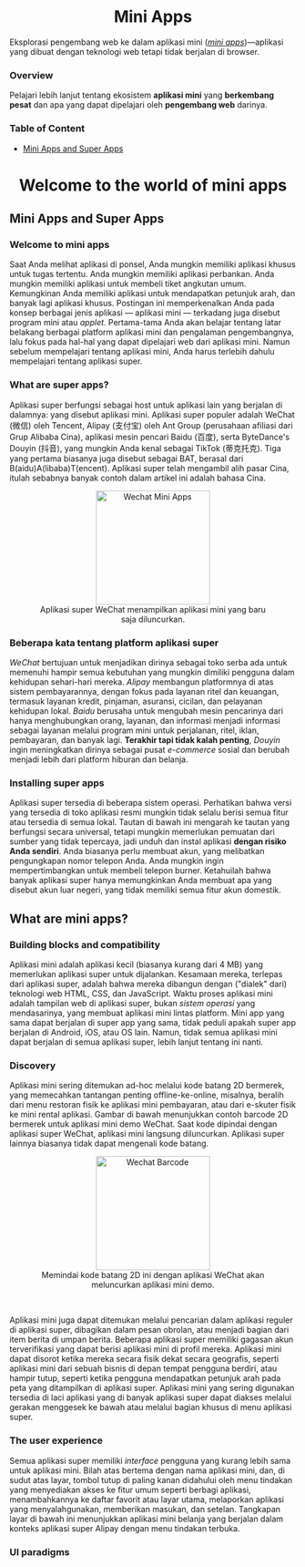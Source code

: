 <h1 align="center">Mini Apps</h1>

Eksplorasi pengembang web ke dalam aplikasi mini ([*mini apps*][1])—aplikasi yang dibuat dengan teknologi web tetapi tidak berjalan di browser.

[1]: https://web.dev/mini-apps/ "Membuat aplikasi mini."

### Overview
Pelajari lebih lanjut tentang ekosistem <b title="mini apps">aplikasi mini</b> yang <strong title="thriving">berkembang pesat</strong> dan apa yang dapat dipelajari oleh 
<b title="web developers">pengembang web</b> darinya.

### Table of Content
+ [Mini Apps and Super Apps](#mini-super)


<h1 align="center"> Welcome to the world of mini apps</h1>

<h2 id="mini-super">Mini Apps and Super Apps</h2>

### Welcome to mini apps
Saat Anda melihat aplikasi di ponsel, Anda mungkin memiliki aplikasi khusus untuk tugas tertentu. Anda mungkin memiliki aplikasi perbankan. Anda mungkin memiliki
aplikasi untuk membeli tiket angkutan umum. Kemungkinan Anda memiliki aplikasi untuk mendapatkan petunjuk arah, dan banyak lagi aplikasi khusus. Postingan ini
memperkenalkan Anda pada konsep berbagai jenis aplikasi — aplikasi mini — terkadang juga disebut program mini atau *applet*. Pertama-tama Anda akan belajar tentang 
latar belakang berbagai platform aplikasi mini dan pengalaman pengembangnya, lalu fokus pada hal-hal yang dapat dipelajari web dari aplikasi mini. Namun sebelum 
mempelajari tentang aplikasi mini, Anda harus terlebih dahulu mempelajari tentang aplikasi super.

### What are super apps? 
Aplikasi super berfungsi sebagai host untuk aplikasi lain yang berjalan di dalamnya: yang disebut aplikasi mini. Aplikasi super populer adalah WeChat (微信) 
oleh Tencent, Alipay (支付宝) oleh Ant Group (perusahaan afiliasi dari Grup Alibaba Cina), aplikasi mesin pencari Baidu (百度), serta ByteDance's Douyin (抖音),
yang mungkin Anda kenal sebagai TikTok (蒂克托克). Tiga yang pertama biasanya juga disebut sebagai BAT, berasal dari B(aidu)A(libaba)T(encent). Aplikasi super
telah mengambil alih pasar Cina, itulah sebabnya banyak contoh dalam artikel ini adalah bahasa Cina.

<div align="center">
  <figure>
  <img src="https://web-dev.imgix.net/image/8WbTDNrhLsU0El80frMBGE4eMCD3/UKmUgG231MtQ2nEo1P0K.PNG?auto=format&w=338" alt="Wechat Mini Apps" width="200" higth="50"><br>
  <figcaption>
    Aplikasi super WeChat menampilkan aplikasi mini yang baru saja diluncurkan.
    </figcaption>
  </figure>
</div>

### Beberapa kata tentang platform aplikasi super
*WeChat* bertujuan untuk menjadikan dirinya sebagai toko serba ada untuk memenuhi hampir semua kebutuhan yang mungkin dimiliki pengguna dalam kehidupan sehari-hari mereka.
*Alipay* membangun platformnya di atas sistem pembayarannya, dengan fokus pada layanan ritel dan keuangan, termasuk layanan kredit, pinjaman, asuransi, cicilan, 
dan pelayanan kehidupan lokal. *Baidu* berusaha untuk mengubah mesin pencarinya dari hanya menghubungkan orang, layanan, dan informasi menjadi informasi sebagai 
layanan melalui program mini untuk perjalanan, ritel, iklan, pembayaran, dan banyak lagi. <b title="Last but not least">Terakhir tapi tidak kalah penting</b>, *Douyin*
ingin meningkatkan dirinya sebagai pusat *e-commerce* sosial dan berubah menjadi lebih dari platform hiburan dan belanja.

 ### Installing super apps 
 Aplikasi super tersedia di beberapa sistem operasi. Perhatikan bahwa versi yang tersedia di toko aplikasi resmi mungkin tidak selalu berisi semua fitur 
 atau tersedia di semua lokal. Tautan di bawah ini mengarah ke tautan yang berfungsi secara universal, tetapi mungkin memerlukan pemuatan dari sumber yang 
 tidak tepercaya, jadi unduh dan instal aplikasi <b title="at your own risk">dengan risiko Anda sendiri</b>. Anda biasanya perlu membuat akun, yang melibatkan pengungkapan nomor telepon Anda. 
 Anda mungkin ingin mempertimbangkan untuk membeli telepon burner. Ketahuilah bahwa banyak aplikasi super hanya memungkinkan Anda membuat apa yang disebut akun 
 luar negeri, yang tidak memiliki semua fitur akun domestik.

<h2 id="mini-apps">What are mini apps?</h2>

### Building blocks and compatibility
Aplikasi mini adalah aplikasi kecil (biasanya kurang dari 4 MB) yang memerlukan aplikasi super untuk dijalankan. Kesamaan mereka, terlepas dari aplikasi super, 
adalah bahwa mereka dibangun dengan ("dialek" dari) teknologi web HTML, CSS, dan JavaScript. Waktu proses aplikasi mini adalah tampilan web di aplikasi super, 
bukan *sistem operasi* yang mendasarinya, yang membuat aplikasi mini lintas platform. Mini app yang sama dapat berjalan di super app yang sama, tidak peduli 
apakah super app berjalan di Android, iOS, atau OS lain. Namun, tidak semua aplikasi mini dapat berjalan di semua aplikasi super, lebih lanjut tentang ini nanti.

### Discovery
Aplikasi mini sering ditemukan ad-hoc melalui kode batang 2D bermerek, yang memecahkan tantangan penting offline-ke-online, misalnya, beralih dari menu restoran 
fisik ke aplikasi mini pembayaran, atau dari e-skuter fisik ke mini rental aplikasi. Gambar di bawah menunjukkan contoh barcode 2D bermerek untuk aplikasi mini 
demo WeChat. Saat kode dipindai dengan aplikasi super WeChat, aplikasi mini langsung diluncurkan. Aplikasi super lainnya biasanya tidak dapat mengenali kode batang.

<div align="center">
  <figure>
  <img src="https://web-dev.imgix.net/image/tcFciHGuF3MxnTr1y5ue01OGLBn2/SOisfOqKQWr0GZZvUaqn.jpg?auto=format&w=260" alt="Wechat Barcode" width="200" higth="50"><br>
  <figcaption>
    Memindai kode batang 2D ini dengan aplikasi WeChat akan meluncurkan aplikasi mini demo.
    </figcaption>
  </figure>
</div>
<br>

Aplikasi mini juga dapat ditemukan melalui pencarian dalam aplikasi reguler di aplikasi super, dibagikan dalam pesan obrolan, atau menjadi bagian dari item berita di umpan berita. Beberapa aplikasi super memiliki gagasan akun terverifikasi yang dapat berisi aplikasi mini di profil mereka. Aplikasi mini dapat disorot ketika mereka secara fisik dekat secara geografis, seperti aplikasi mini dari sebuah bisnis di depan tempat pengguna berdiri, atau hampir tutup, seperti ketika pengguna mendapatkan petunjuk arah pada peta yang ditampilkan di aplikasi super. Aplikasi mini yang sering digunakan tersedia di laci aplikasi yang di banyak aplikasi super dapat diakses melalui gerakan menggesek ke bawah atau melalui bagian khusus di menu aplikasi super. 

### The user experience
Semua aplikasi super memiliki *interface* pengguna yang kurang lebih sama untuk aplikasi mini. Bilah atas bertema dengan nama aplikasi mini, dan, di sudut atas layar, tombol tutup di paling kanan didahului oleh menu tindakan yang menyediakan akses ke fitur umum seperti berbagi aplikasi, menambahkannya ke daftar favorit atau layar utama, melaporkan aplikasi yang menyalahgunakan, memberikan masukan, dan setelan. Tangkapan layar di bawah ini menunjukkan aplikasi mini belanja yang berjalan dalam konteks aplikasi super Alipay dengan menu tindakan terbuka.


### UI paradigms 

